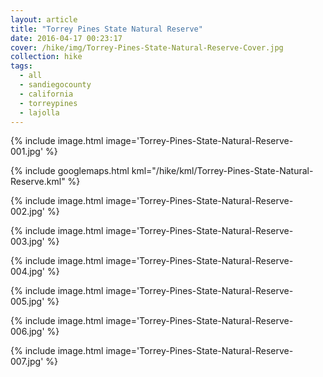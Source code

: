 ```yaml
---
layout: article
title: "Torrey Pines State Natural Reserve"
date: 2016-04-17 00:23:17
cover: /hike/img/Torrey-Pines-State-Natural-Reserve-Cover.jpg
collection: hike
tags:
  - all
  - sandiegocounty
  - california
  - torreypines
  - lajolla
---
```


{% include image.html image='Torrey-Pines-State-Natural-Reserve-001.jpg' %}

<!--more-->

{% include googlemaps.html kml="/hike/kml/Torrey-Pines-State-Natural-Reserve.kml" %}

{% include image.html image='Torrey-Pines-State-Natural-Reserve-002.jpg' %}

{% include image.html image='Torrey-Pines-State-Natural-Reserve-003.jpg' %}

{% include image.html image='Torrey-Pines-State-Natural-Reserve-004.jpg' %}

{% include image.html image='Torrey-Pines-State-Natural-Reserve-005.jpg' %}

{% include image.html image='Torrey-Pines-State-Natural-Reserve-006.jpg' %}

{% include image.html image='Torrey-Pines-State-Natural-Reserve-007.jpg' %}
